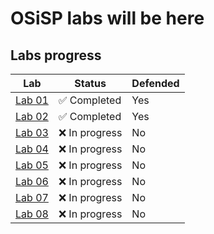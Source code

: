 # OSiSP labs will be here

## Labs progress

| Lab                  | Status          | Defended |
|----------------------|-----------------|----------|
| [Lab 01][lab01]       | :white_check_mark: Completed | Yes |
| [Lab 02][lab02]       | :white_check_mark: Completed | Yes |
| [Lab 03][lab03]       | :x: In progress  | No |
| [Lab 04][lab04]       | :x: In progress  | No |
| [Lab 05][lab05]       | :x: In progress  | No |
| [Lab 06][lab06]       | :x: In progress  | No |
| [Lab 07][lab07]       | :x: In progress  | No |
| [Lab 08][lab08]       | :x: In progress  | No |

[lab01]: https://github.com/vadimts/OSiSP/tree/master/lab01
[lab02]: https://github.com/vadimts/OSiSP/tree/master/lab02
[lab03]: https://github.com/vadimts/OSiSP/tree/master/lab03
[lab04]: https://github.com/vadimts/OSiSP/tree/master/lab04
[lab05]: https://github.com/vadimts/OSiSP/tree/master/lab05
[lab06]: https://github.com/vadimts/OSiSP/tree/master/lab06
[lab07]: https://github.com/vadimts/OSiSP/tree/master/lab07
[lab08]: https://github.com/vadimts/OSiSP/tree/master/lab08

